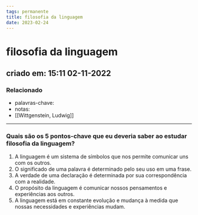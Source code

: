 ```yaml
---
tags: permanente
title: filosofia da linguagem
date: 2023-02-24
---
```

# filosofia da linguagem
## criado em: 15:11 02-11-2022

### Relacionado
- palavras-chave: 
- notas: 
- [[Wittgenstein, Ludwig]]
---
### Quais são os 5 pontos-chave que eu deveria saber ao estudar filosofia da linguagem?

1. A linguagem é um sistema de símbolos que nos permite comunicar uns com os outros.
2. O significado de uma palavra é determinado pelo seu uso em uma frase.
3. A verdade de uma declaração é determinada por sua correspondência com a realidade.
4. O propósito da linguagem é comunicar nossos pensamentos e experiências aos outros.
5. A linguagem está em constante evolução e mudança à medida que nossas necessidades e experiências mudam.